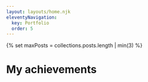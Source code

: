 ```yaml
---
layout: layouts/home.njk
eleventyNavigation:
  key: Portfolio
  order: 5
---
```

{% set maxPosts = collections.posts.length | min(3) %}
<h1>My achievements</h1>

